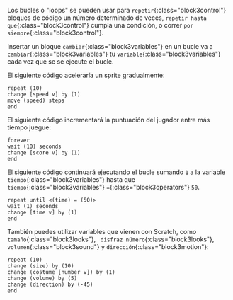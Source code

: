 Los bucles o "loops" se pueden usar para `repetir`{:class="block3control"} bloques de código un número determinado de veces, `repetir hasta que`{:class="block3control"} cumpla una condición, o correr `por siempre`{:class="block3control"}.

Insertar un bloque `cambiar`{:class="block3variables"} en un bucle va a `cambiar`{:class="block3variables"} tu `variable`{:class="block3variables"} cada vez que se se ejecute el bucle.

El siguiente código aceleraría un sprite gradualmente:

```blocks3
repeat (10)
change [speed v] by (1)
move (speed) steps
end
```

El siguiente código incrementará la puntuación del jugador entre más tiempo juegue:

```blocks3
forever
wait (10) seconds
change [score v] by (1)
end
```

El siguiente código continuará ejecutando el bucle sumando `1` a la variable `tiempo`{:class="block3variables"} hasta que `tiempo`{:class="block3variables"} `=`{:class="block3operators"} `50`.

```blocks3
repeat until <(time) = (50)>
wait (1) seconds
change [time v] by (1)
end
```

También puedes utilizar variables que vienen con Scratch, como `tamaño`{:class="block3looks"}, ` disfraz número`{:class="block3looks"}, `volumen`{:class="block3sound"} y `dirección`{:class="block3motion"}:

```blocks3
repeat (10)
change (size) by (10)
change (costume [number v]) by (1)
change (volume) by (5)
change (direction) by (-45)
end
```  


